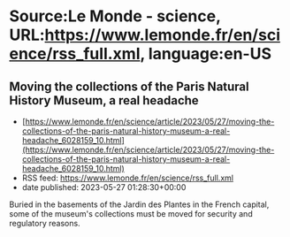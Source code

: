 # Source:Le Monde - science, URL:https://www.lemonde.fr/en/science/rss_full.xml, language:en-US

## Moving the collections of the Paris Natural History Museum, a real headache
 - [https://www.lemonde.fr/en/science/article/2023/05/27/moving-the-collections-of-the-paris-natural-history-museum-a-real-headache_6028159_10.html](https://www.lemonde.fr/en/science/article/2023/05/27/moving-the-collections-of-the-paris-natural-history-museum-a-real-headache_6028159_10.html)
 - RSS feed: https://www.lemonde.fr/en/science/rss_full.xml
 - date published: 2023-05-27 01:28:30+00:00

Buried in the basements of the Jardin des Plantes in the French capital, some of the museum's collections must be moved for security and regulatory reasons.

